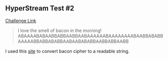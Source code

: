 **HyperStream Test #2**
-------------
[Challenge Link](https://ctflearn.com/challenge/443)  

> I love the smell of bacon in the morning!  
> ABAAAABABAABBABBAABBAABAAAAAABAAAAAAAABAABBABABBAAAAABBABBABABBAABAABABABBAABBABBAABB


I used this [site](https://gchq.github.io/CyberChef/#recipe=Bacon_Cipher_Decode('Standard%20(I%3DJ%20and%20U%3DV)','0/1',false)) to convert bacon cipher to a readable string.
